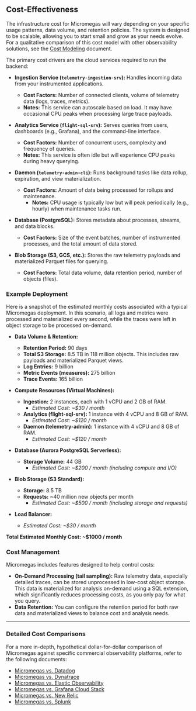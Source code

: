 ## Cost-Effectiveness

The infrastructure cost for Micromegas will vary depending on your specific usage patterns, data volume, and retention policies. The system is designed to be scalable, allowing you to start small and grow as your needs evolve. For a qualitative comparison of this cost model with other observability solutions, see the [Cost Modeling](./COST_MODELING.md) document.

The primary cost drivers are the cloud services required to run the backend:

*   **Ingestion Service (`telemetry-ingestion-srv`):** Handles incoming data from your instrumented applications.
    *   **Cost Factors:** Number of connected clients, volume of telemetry data (logs, traces, metrics).
    *   **Notes:** This service can autoscale based on load. It may have occasional CPU peaks when processing large trace payloads.

*   **Analytics Service (`flight-sql-srv`):** Serves queries from users, dashboards (e.g., Grafana), and the command-line interface.
    *   **Cost Factors:** Number of concurrent users, complexity and frequency of queries.
    *   **Notes:** This service is often idle but will experience CPU peaks during heavy querying.

*   **Daemon (`telemetry-admin-cli`):** Runs background tasks like data rollup, expiration, and view materialization.
    *   **Cost Factors:** Amount of data being processed for rollups and maintenance.
        *   **Notes:** CPU usage is typically low but will peak periodically (e.g., hourly) when maintenance tasks run.

*   **Database (PostgreSQL):** Stores metadata about processes, streams, and data blocks.
    *   **Cost Factors:** Size of the event batches, number of instrumented processes, and the total amount of data stored.

*   **Blob Storage (S3, GCS, etc.):** Stores the raw telemetry payloads and materialized Parquet files for querying.
    *   **Cost Factors:** Total data volume, data retention period, number of objects (files).

### Example Deployment

Here is a snapshot of the estimated monthly costs associated with a typical Micromegas deployment. In this scenario, all logs and metrics were processed and materialized every second, while the traces were left in object storage to be processed on-demand.

*   **Data Volume & Retention:**
    *   **Retention Period:** 90 days
    *   **Total S3 Storage:** 8.5 TB in 118 million objects. This includes raw payloads and materialized Parquet views.
    *   **Log Entries:** 9 billion
    *   **Metric Events (measures):** 275 billion
    *   **Trace Events:** 165 billion

*   **Compute Resources (Virtual Machines):**
    *   **Ingestion:** 2 instances, each with 1 vCPU and 2 GB of RAM.
        *   *Estimated Cost: ~$30 / month*
    *   **Analytics (flight-sql-srv):** 1 instance with 4 vCPU and 8 GB of RAM.
        *   *Estimated Cost: ~$120 / month*
    *   **Daemon (telemetry-admin):** 1 instance with 4 vCPU and 8 GB of RAM.
        *   *Estimated Cost: ~$120 / month*

*   **Database (Aurora PostgreSQL Serverless):**
    *   **Storage Volume:** 44 GB
        *   *Estimated Cost: ~$200 / month (including compute and I/O)*

*   **Blob Storage (S3 Standard):**
    *   **Storage:** 8.5 TB
    *   **Requests:** ~40 million new objects per month
        *   *Estimated Cost: ~$500 / month (including storage and requests)*

*   **Load Balancer:**
    *   *Estimated Cost: ~$30 / month*

**Total Estimated Monthly Cost: ~$1000 / month**

### Cost Management

Micromegas includes features designed to help control costs:

*   **On-Demand Processing (tail sampling):** Raw telemetry data, especially detailed traces, can be stored unprocessed in low-cost object storage. This data is materialized for analysis on-demand using a SQL extension, which significantly reduces processing costs, as you only pay for what you query.
*   **Data Retention:** You can configure the retention period for both raw data and materialized views to balance cost and analysis needs.

---

### Detailed Cost Comparisons

For a more in-depth, hypothetical dollar-for-dollar comparison of Micromegas against specific commercial observability platforms, refer to the following documents:

*   [Micromegas vs. Datadog](./MICROMEGAS_VS_DATADOG.md)
*   [Micromegas vs. Dynatrace](./MICROMEGAS_VS_DYNATRACE.md)
*   [Micromegas vs. Elastic Observability](./MICROMEGAS_VS_ELASTIC.md)
*   [Micromegas vs. Grafana Cloud Stack](./MICROMEGAS_VS_GRAFANA.md)
*   [Micromegas vs. New Relic](./MICROMEGAS_VS_NEWRELIC.md)
*   [Micromegas vs. Splunk](./MICROMEGAS_VS_SPLUNK.md)
